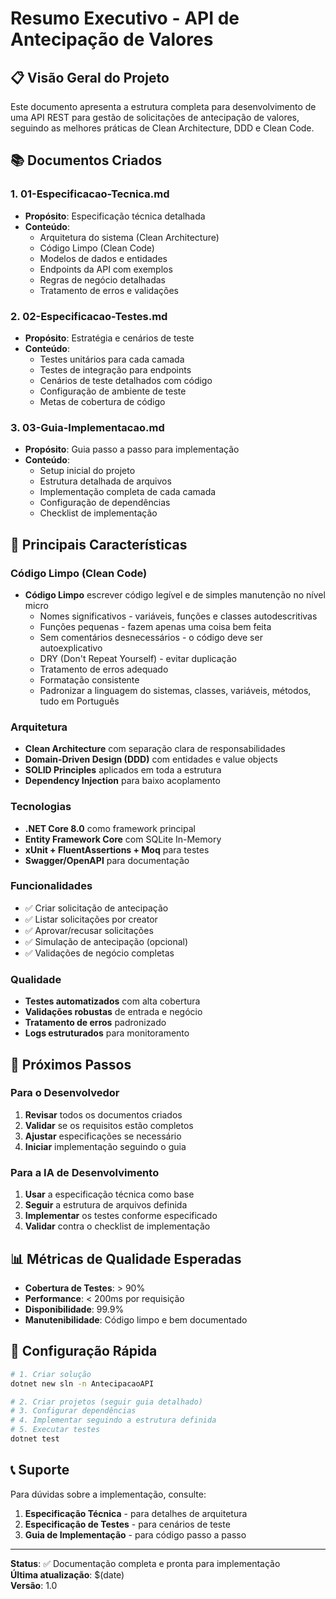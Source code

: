 # Resumo Executivo - API de Antecipação de Valores

## 📋 Visão Geral do Projeto

Este documento apresenta a estrutura completa para desenvolvimento de uma API REST para gestão de solicitações de antecipação de valores, seguindo as melhores práticas de Clean Architecture, DDD e Clean Code.

## 📚 Documentos Criados

### 1. **01-Especificacao-Tecnica.md**
- **Propósito**: Especificação técnica detalhada
- **Conteúdo**: 
  - Arquitetura do sistema (Clean Architecture)
  - Código Limpo (Clean Code)
  - Modelos de dados e entidades
  - Endpoints da API com exemplos
  - Regras de negócio detalhadas
  - Tratamento de erros e validações

### 2. **02-Especificacao-Testes.md**
- **Propósito**: Estratégia e cenários de teste
- **Conteúdo**:
  - Testes unitários para cada camada
  - Testes de integração para endpoints
  - Cenários de teste detalhados com código
  - Configuração de ambiente de teste
  - Metas de cobertura de código

### 3. **03-Guia-Implementacao.md**
- **Propósito**: Guia passo a passo para implementação
- **Conteúdo**:
  - Setup inicial do projeto
  - Estrutura detalhada de arquivos
  - Implementação completa de cada camada
  - Configuração de dependências
  - Checklist de implementação

## 🎯 Principais Características

### Código Limpo (Clean Code)
- **Código Limpo** escrever código legível e de simples manutenção no nível micro
  - Nomes significativos - variáveis, funções e classes autodescritivas
  - Funções pequenas - fazem apenas uma coisa bem feita
  - Sem comentários desnecessários - o código deve ser autoexplicativo
  - DRY (Don't Repeat Yourself) - evitar duplicação
  - Tratamento de erros adequado
  - Formatação consistente
  - Padronizar a linguagem do sistemas, classes, variáveis, métodos, tudo em Português

### Arquitetura
- **Clean Architecture** com separação clara de responsabilidades
- **Domain-Driven Design (DDD)** com entidades e value objects
- **SOLID Principles** aplicados em toda a estrutura
- **Dependency Injection** para baixo acoplamento

### Tecnologias
- **.NET Core 8.0** como framework principal
- **Entity Framework Core** com SQLite In-Memory
- **xUnit + FluentAssertions + Moq** para testes
- **Swagger/OpenAPI** para documentação

### Funcionalidades
- ✅ Criar solicitação de antecipação
- ✅ Listar solicitações por creator
- ✅ Aprovar/recusar solicitações
- ✅ Simulação de antecipação (opcional)
- ✅ Validações de negócio completas

### Qualidade
- **Testes automatizados** com alta cobertura
- **Validações robustas** de entrada e negócio
- **Tratamento de erros** padronizado
- **Logs estruturados** para monitoramento

## 🚀 Próximos Passos

### Para o Desenvolvedor
1. **Revisar** todos os documentos criados
2. **Validar** se os requisitos estão completos
3. **Ajustar** especificações se necessário
4. **Iniciar** implementação seguindo o guia

### Para a IA de Desenvolvimento
1. **Usar** a especificação técnica como base
2. **Seguir** a estrutura de arquivos definida
3. **Implementar** os testes conforme especificado
4. **Validar** contra o checklist de implementação

## 📊 Métricas de Qualidade Esperadas

- **Cobertura de Testes**: > 90%
- **Performance**: < 200ms por requisição
- **Disponibilidade**: 99.9%
- **Manutenibilidade**: Código limpo e bem documentado

## 🔧 Configuração Rápida

```bash
# 1. Criar solução
dotnet new sln -n AntecipacaoAPI

# 2. Criar projetos (seguir guia detalhado)
# 3. Configurar dependências
# 4. Implementar seguindo a estrutura definida
# 5. Executar testes
dotnet test
```

## 📞 Suporte

Para dúvidas sobre a implementação, consulte:
1. **Especificação Técnica** - para detalhes de arquitetura
2. **Especificação de Testes** - para cenários de teste
3. **Guia de Implementação** - para código passo a passo

---

**Status**: ✅ Documentação completa e pronta para implementação  
**Última atualização**: $(date)  
**Versão**: 1.0
